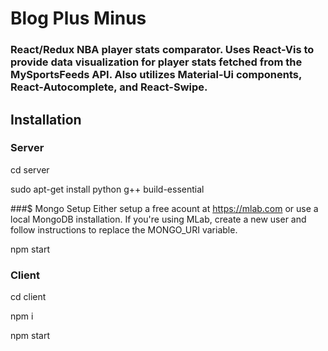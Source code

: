 # Blog Plus Minus
### React/Redux NBA player stats comparator. Uses React-Vis to provide data visualization for player stats fetched from the MySportsFeeds API. Also utilizes Material-Ui components, React-Autocomplete, and React-Swipe.

## Installation
### Server
cd server
  
sudo apt-get install python g++ build-essential

###$ Mongo Setup
Either setup a free acount at https://mlab.com or use a local MongoDB installation. If you're using MLab, create a new user and follow instructions to replace the MONGO_URI variable.

npm start

### Client
cd client
  
npm i
  
npm start